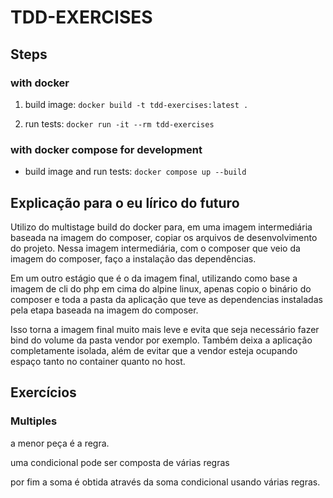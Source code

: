 # TDD-EXERCISES

## Steps

### with docker

1. build image: `docker build -t tdd-exercises:latest .`

2. run tests: `docker run -it --rm tdd-exercises`

### with docker compose for development

- build image and run tests: `docker compose up --build`

## Explicação para o eu lírico do futuro

Utilizo do multistage build do docker para, em uma imagem intermediária baseada na imagem do composer, copiar os arquivos de desenvolvimento do projeto.
Nessa imagem intermediária, com o composer que veio da imagem do composer, faço a instalação das dependências.

Em um outro estágio que é o da imagem final, utilizando como base a imagem de cli do php em cima do alpine linux, apenas copio o binário do composer e toda a pasta da aplicação que teve as dependencias instaladas pela etapa baseada na imagem do composer.

Isso torna a imagem final muito mais leve e evita que seja necessário fazer bind do volume da pasta vendor por exemplo.
Também deixa a aplicação completamente isolada, além de evitar que a vendor esteja ocupando espaço tanto no container quanto no host.

## Exercícios

### Multiples

a menor peça é a regra.

uma condicional pode ser composta de várias regras

por fim a soma é obtida através da soma condicional usando várias regras.

<!-- se no final de toda uma cadeia de verificações ele retornar true, eu posso fazer a soma do número; -->